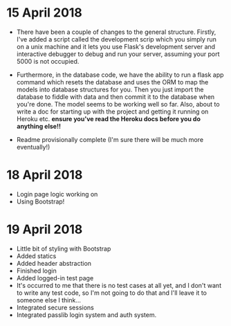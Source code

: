 15 April 2018
===
* There have been a couple of changes to the general structure. Firstly, I've
  added a script called the development scrip which you simply run on a unix
  machine and it lets you use Flask's development server and interactive
  debugger to debug and run your server, assuming your port 5000 is not
  occupied.
* Furthermore, in the database code, we have the ability to run a flask app
  command which resets the database and uses the ORM to map the models into
  database structures for you. Then you just import the database to fiddle
  with data and then commit it to the database when you're done. The model
  seems to be working well so far.
  Also, about to write a doc for starting up with the project and getting it
  running on Heroku etc.
  **ensure you've read the Heroku docs before you do anything else!!**

* Readme provisionally complete  (I'm sure there will be much more
  eventually!)

18 April 2018
===
* Login page logic working on
* Using Bootstrap!

19 April 2018
===
* Little bit of styling with Bootstrap
* Added statics
* Added header abstraction
* Finished login
* Added logged-in test page
* It's occurred to me that there is no test cases at all yet, and I don't want to write any test code, so I'm not going to do that and I'll leave it to someone else I think...
* Integrated secure sessions
* Integrated passlib login system and auth system.
